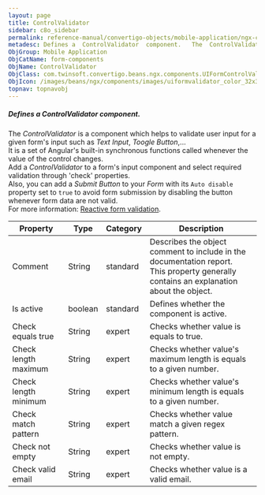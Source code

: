 ```yaml
---
layout: page
title: ControlValidator
sidebar: c8o_sidebar
permalink: reference-manual/convertigo-objects/mobile-application/ngx-components/form-components/controlvalidator/
metadesc: Defines a  ControlValidator  component.   The  ControlValidator  is a component which helps to validate user input for a given form's input such as  T
ObjGroup: Mobile Application
ObjCatName: form-components
ObjName: ControlValidator
ObjClass: com.twinsoft.convertigo.beans.ngx.components.UIFormControlValidator
ObjIcon: /images/beans/ngx/components/images/uiformvalidator_color_32x32.png
topnav: topnavobj
---
```

##### Defines a <i>ControlValidator</i> component. 

The <i>ControlValidator</i> is a component which helps to validate user input for a given form's input such as <i>Text Input</i>, <i>Toogle Button</i>,...<br/>It is a set of Angular's built-in synchronous functions called whenever the value of the control changes.<br/>Add a <i>ControlValidator</i> to a form's input component and select required validation through 'check' properties.<br/>Also, you can add a <i>Submit Button</i> to your <i>Form</i> with its <code>Auto disable</code> property set to <code>true</code> to avoid form submission by disabling the button whenever form data are not valid.<br/>For more information: <a href='https://angular.io/guide/form-validation#reactive-form-validation' target='_blank'>Reactive form validation</a>.

Property | Type | Category | Description
--- | --- | --- | ---
Comment | String | standard | Describes the object comment to include in the documentation report.<br/>This property generally contains an explanation about the object.
Is active | boolean | standard | Defines whether the component is active.<br/>
Check equals true | String | expert | Checks whether value is equals to true.<br/>
Check length maximum | String | expert | Checks whether value's maximum length is equals to a given number.<br/>
Check length minimum | String | expert | Checks whether value's minimum length is equals to a given number.<br/>
Check match pattern | String | expert | Checks whether value match a given regex pattern.<br/>
Check not empty | String | expert | Checks whether value is not empty.<br/>
Check valid email | String | expert | Checks whether value is a valid email.<br/>
